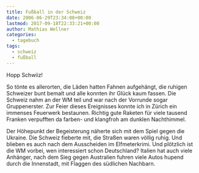 ```yaml
---
title: Fußball in der Schweiz
date: 2006-06-29T23:34:08+00:00
lastmod: 2017-09-18T22:33:21+00:00
author: Mathias Wellner
categories:
  - tagebuch
tags:
  - schweiz
  - fußball
---
```

Hopp Schwiiz! 

So tönte es allerorten, die Läden hatten Fahnen aufgehängt, die ruhigen Schweizer bunt bemalt und alle konnten ihr Glück kaum fassen. Die Schweiz nahm an der WM teil und war nach der Vorrunde sogar Gruppenerster. Zur Feier dieses Ereignisses konnte ich in Zürich ein immenses Feuerwerk bestaunen. Richtig gute Raketen für viele tausend Franken verpufften da farben- und klangfroh am dunklen Nachthimmel. 
<!--more-->

Der Höhepunkt der Begeisterung näherte sich mit dem Spiel gegen die Ukraine. Die Schweiz fieberte mit, die Straßen waren völlig ruhig. Und blieben es auch nach dem Ausscheiden im Elfmeterkrimi. Und plötzlich ist die WM vorbei, wen interessiert schon Deutschland? Italien hat auch viele Anhänger, nach dem Sieg gegen Australien fuhren viele Autos hupend durch die Innenstadt, mit Flaggen des südlichen Nachbarn.
